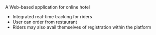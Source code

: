 A Web-based application for online hotel
- Integrated real-time tracking for riders
- User can order from restaurant
- Riders may also avail themselves of registration
within the platform
